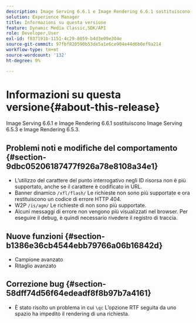 ```yaml
---
description: Image Serving 6.6.1 e Image Rendering 6.6.1 sostituiscono Image Serving 6.5.3 e Image Rendering 6.5.3.
solution: Experience Manager
title: Informazioni su questa versione
feature: Dynamic Media Classic,SDK/API
role: Developer,User
exl-id: f837191b-1151-4c29-8059-b4d3e09e304e
source-git-commit: 97fbf820590b53de5a1e6ce904e44d6b0ef9a214
workflow-type: tm+mt
source-wordcount: '132'
ht-degree: 0%

---
```


# Informazioni su questa versione{#about-this-release}

Image Serving 6.6.1 e Image Rendering 6.6.1 sostituiscono Image Serving 6.5.3 e Image Rendering 6.5.3.

## Problemi noti e modifiche del comportamento {#section-9dbc05206187477f926a78e8108a34e1}

* L’utilizzo del carattere del punto interrogativo negli ID risorsa non è più supportato, anche se il carattere è codificato in URL.
* Banner dinamico `/xfl/flash/` Le richieste non sono più supportate e ora restituiscono un codice di errore HTTP 404.
* W2P `/is/agm/` Le richieste di non sono più supportate.
* Alcuni messaggi di errore non vengono più visualizzati nel browser. Per eseguire il debug, è quindi necessario rivedere il registro di traccia.

## Nuove funzioni {#section-b1386e36cb4544ebb79766a06b16842d}

* Campione avanzato
* Ritaglio avanzato

## Correzione bug {#section-58dff74d56f64edeadf8f8b97b7a4161}

* È stato risolto un problema in cui `\qc` L’opzione RTF seguita da uno spazio ha impedito il rendering di una richiesta.
